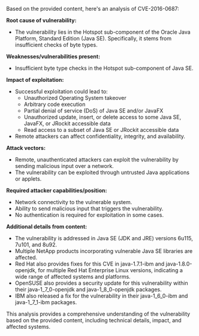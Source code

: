 Based on the provided content, here's an analysis of CVE-2016-0687:

**Root cause of vulnerability:**
- The vulnerability lies in the Hotspot sub-component of the Oracle Java Platform, Standard Edition (Java SE). Specifically, it stems from insufficient checks of byte types.

**Weaknesses/vulnerabilities present:**
- Insufficient byte type checks in the Hotspot sub-component of Java SE.

**Impact of exploitation:**
- Successful exploitation could lead to:
    - Unauthorized Operating System takeover
    - Arbitrary code execution
    - Partial denial of service (DoS) of Java SE and/or JavaFX
    - Unauthorized update, insert, or delete access to some Java SE, JavaFX, or JRockit accessible data
    - Read access to a subset of Java SE or JRockit accessible data
- Remote attackers can affect confidentiality, integrity, and availability.

**Attack vectors:**
- Remote, unauthenticated attackers can exploit the vulnerability by sending malicious input over a network.
- The vulnerability can be exploited through untrusted Java applications or applets.

**Required attacker capabilities/position:**
- Network connectivity to the vulnerable system.
- Ability to send malicious input that triggers the vulnerability.
- No authentication is required for exploitation in some cases.

**Additional details from content:**

-  The vulnerability is addressed in Java SE (JDK and JRE) versions 6u115, 7u101, and 8u92.
-  Multiple NetApp products incorporating vulnerable Java SE libraries are affected.
-  Red Hat also provides fixes for this CVE in java-1.7.1-ibm and java-1.8.0-openjdk, for multiple Red Hat Enterprise Linux versions, indicating a wide range of affected systems and platforms.
-  OpenSUSE also provides a security update for this vulnerability within their java-1\_7\_0-openjdk and java-1\_8\_0-openjdk packages.
- IBM also released a fix for the vulnerability in their java-1\_6\_0-ibm and java-1\_7\_1-ibm packages.

This analysis provides a comprehensive understanding of the vulnerability based on the provided content, including technical details, impact, and affected systems.